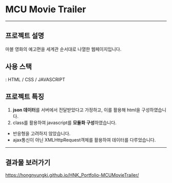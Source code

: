 # MCU Movie Trailer
----------

## 프로젝트 설명
마블 영화의 예고편을 세계관 순서대로 나열한 웹페이지입니다.

## 사용 스택
: HTML / CSS / JAVASCRIPT

## 프로젝트 특징
1. **json 데이터**를 서버에서 전달받았다고 가정하고, 이를 활용해 html을 구성하였습니다.
2. class를 활용하여 javascript를 **모듈화 구성**하였습니다.
* 반응형을 고려하지 않았습니다.
* ajax통신이 아닌 XMLHttpRequest객체를 활용하여 데이터를 다루었습니다.
---------------
## 결과물 보러가기
https://hongnyungki.github.io/HNK_Portfolio-MCUMovieTrailer/
